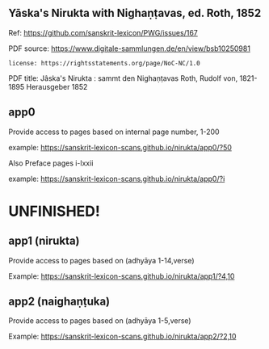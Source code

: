 
## Yāska's Nirukta with Nighaṇṭavas, ed. Roth, 1852

Ref: https://github.com/sanskrit-lexicon/PWG/issues/167

PDF source:  https://www.digitale-sammlungen.de/en/view/bsb10250981

    license: https://rightsstatements.org/page/NoC-NC/1.0

PDF title: 
Jâska's Nirukta : sammt den Nighaṇṭavas
Roth, Rudolf von, 1821-1895 Herausgeber
1852

## app0 
Provide access to pages based on internal page number, 1-200

example: https://sanskrit-lexicon-scans.github.io/nirukta/app0/?50

Also Preface pages i-lxxii

example: https://sanskrit-lexicon-scans.github.io/nirukta/app0/?i

#  UNFINISHED!
## app1 (nirukta) 
Provide access to pages based on  (adhyāya 1-14,verse)

Example: https://sanskrit-lexicon-scans.github.io/nirukta/app1/?4,10

## app2 (naighaṇṭuka)

Provide access to pages based on  (adhyāya 1-5,verse)

Example: https://sanskrit-lexicon-scans.github.io/nirukta/app2/?2,10

